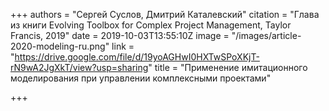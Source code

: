 +++
authors = "Сергей Суслов, Дмитрий Каталевский"
citation = "Глава из книги Evolving Toolbox for Complex Project Management, Taylor Francis, 2019"
date = 2019-10-03T13:55:10Z
image = "/images/article-2020-modeling-ru.png"
link = "https://drive.google.com/file/d/19yoAGHwI0HXTwSPoXKjT-rN9wA2JgXkT/view?usp=sharing"
title = "Применение имитационного моделирования при управлении комплексными проектами"

+++
